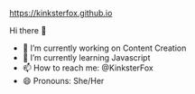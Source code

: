 https://kinksterfox.github.io

Hi there 👋

- 🔭 I’m currently working on Content Creation
- 🌱 I’m currently learning Javascript
- 📫 How to reach me: @KinksterFox
- 😄 Pronouns: She/Her
